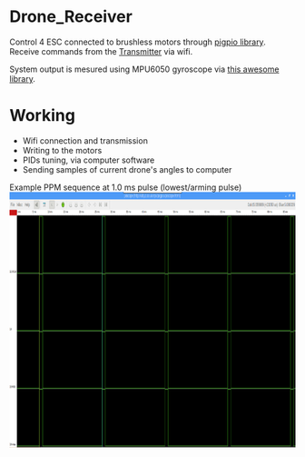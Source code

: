 # Drone_Receiver

Control 4 ESC connected to brushless motors through [pigpio library](http://abyz.me.uk/rpi/pigpio/cif.html).
Receive commands from the [Transmitter](https://github.com/EViallet/Drone_Transmitter) via wifi.

System output is mesured using MPU6050 gyroscope via [this awesome library](https://github.com/richardghirst/PiBits/tree/master/MPU6050-Pi-Demo).


# Working
* Wifi connection and transmission
* Writing to the motors
* PIDs tuning, via computer software
* Sending samples of current drone's angles to computer

Example PPM sequence at 1.0 ms pulse (lowest/arming pulse)
<img src="piscope.PNG" height="450" width="800">
